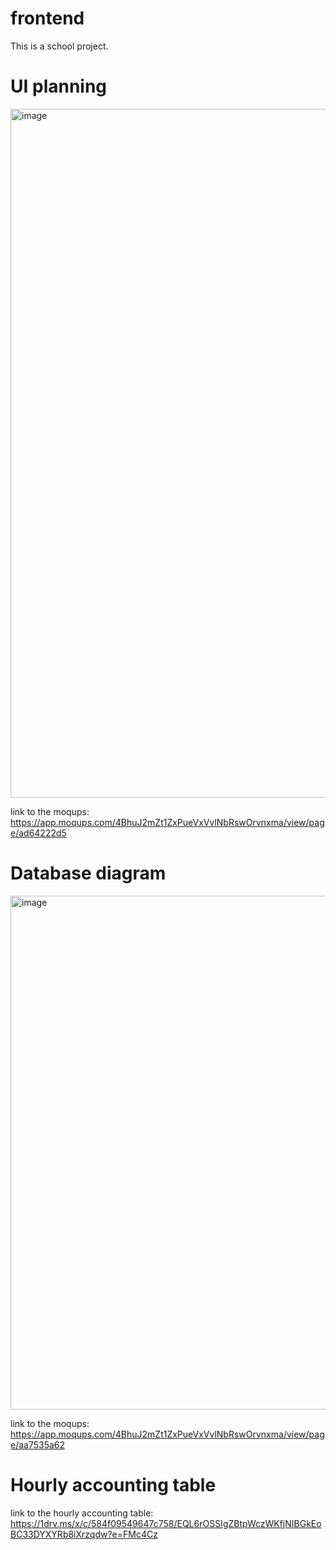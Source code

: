 # frontend

This is a school project.

# UI planning

<img width="1387" height="1102" alt="image" src="https://github.com/user-attachments/assets/f1b2b204-d33a-4f16-85fc-3600432cefd6" />

link to the moqups:
https://app.moqups.com/4BhuJ2mZt1ZxPueVxVvlNbRswOrvnxma/view/page/ad64222d5

# Database diagram

<img width="1385" height="822" alt="image" src="https://github.com/user-attachments/assets/ef4350c5-bb50-40cd-8d8b-105a3589338c" />

link to the moqups:
https://app.moqups.com/4BhuJ2mZt1ZxPueVxVvlNbRswOrvnxma/view/page/aa7535a62

# Hourly accounting table

link to the hourly accounting table:
https://1drv.ms/x/c/584f09549647c758/EQL6rOSSIgZBtpWczWKfjNIBGkEoBC33DYXYRb8iXrzqdw?e=FMc4Cz
